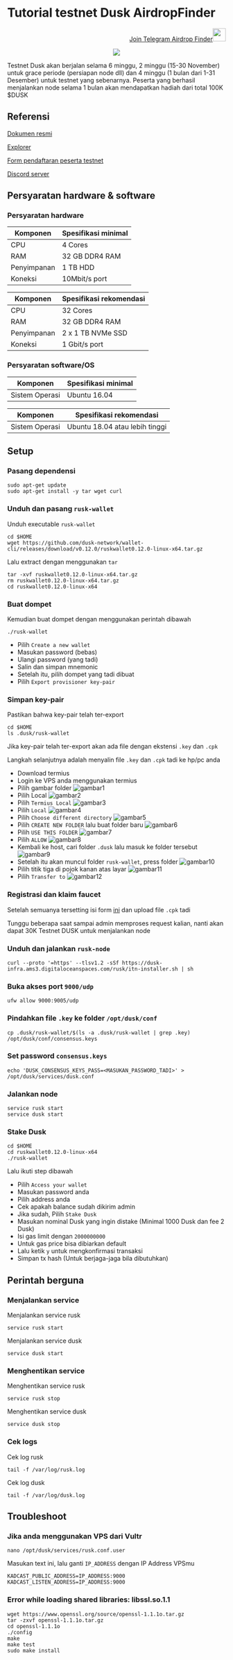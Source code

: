# Tutorial testnet Dusk AirdropFinder

<p style="font-size:14px" align="right">
<a href="https://t.me/airdropfind" target="_blank">Join Telegram Airdrop Finder<img src="https://user-images.githubusercontent.com/50621007/183283867-56b4d69f-bc6e-4939-b00a-72aa019d1aea.png" width="30"/></a>
</p>

<p align="center">
  <img height="auto" width="auto" src="https://raw.githubusercontent.com/bayy420-999/airdropfind/main/NavIcon.png">
</p>


Testnet Dusk akan berjalan selama 6 minggu, 2 minggu (15-30 November) untuk grace periode (persiapan node dll) dan 4 minggu (1 bulan dari 1-31 Desember) untuk testnet yang sebenarnya. Peserta yang berhasil menjalankan node selama 1 bulan akan mendapatkan hadiah dari total 100K $DUSK

## Referensi

[Dokumen resmi](https://dusk.network/pages/incentivized-testnet)

[Explorer](https://explorer.dusk.network/charts/)

[Form pendaftaran peserta testnet](https://forms.gle/3h4wDbab9f6bZ68L8)

[Discord server](https://discord.gg/dusknetwork)

## Persyaratan hardware & software

### Persyaratan hardware

| Komponen | Spesifikasi minimal |
|----------|---------------------|
|CPU|4 Cores|
|RAM|32 GB DDR4 RAM|
|Penyimpanan|1 TB HDD|
|Koneksi|10Mbit/s port|

| Komponen | Spesifikasi rekomendasi |
|----------|---------------------|
|CPU|32 Cores|
|RAM|32 GB DDR4 RAM|
|Penyimpanan|2 x 1 TB NVMe SSD|
|Koneksi|1 Gbit/s port|

### Persyaratan software/OS

| Komponen | Spesifikasi minimal |
|----------|---------------------|
|Sistem Operasi|Ubuntu 16.04|

| Komponen | Spesifikasi rekomendasi |
|----------|---------------------|
|Sistem Operasi|Ubuntu 18.04 atau lebih tinggi|

## Setup


### Pasang dependensi

```console
sudo apt-get update
sudo apt-get install -y tar wget curl
```

### Unduh dan pasang `rusk-wallet`

Unduh executable `rusk-wallet`

```console
cd $HOME
wget https://github.com/dusk-network/wallet-cli/releases/download/v0.12.0/ruskwallet0.12.0-linux-x64.tar.gz
```

Lalu extract dengan menggunakan `tar`

```console
tar -xvf ruskwallet0.12.0-linux-x64.tar.gz
rm ruskwallet0.12.0-linux-x64.tar.gz
cd ruskwallet0.12.0-linux-x64
```

### Buat dompet

Kemudian buat dompet dengan menggunakan perintah dibawah

```console
./rusk-wallet
```

* Pilih `Create a new wallet`
* Masukan password (bebas)
* Ulangi password (yang tadi)
* Salin dan simpan mnemonic 
* Setelah itu, pilih dompet yang tadi dibuat
* Pilih `Export provisioner key-pair`

### Simpan key-pair

Pastikan bahwa key-pair telah ter-export

```console
cd $HOME
ls .dusk/rusk-wallet
```

Jika key-pair telah ter-export akan ada file dengan ekstensi `.key` dan `.cpk`

Langkah selanjutnya adalah menyalin file `.key` dan `.cpk` tadi ke hp/pc anda

* Download termius 
* Login ke VPS anda menggunakan termius 
* Pilih gambar folder
  ![gambar1](/assets/img1.jpg)
* Pilih Local
  ![gambar2](/assets/img2.jpg)
* Pilih `Termius Local`
  ![gambar3](/assets/img3.jpg)
* Pilih `Local`
  ![gambar4](/assets/img4.jpg)
* Pilih `Choose different directory`
  ![gambar5](/assets/img5.jpg)
* Pilih `CREATE NEW FOLDER` lalu buat folder baru
  ![gambar6](/assets/img6.jpg)
* Pilih `USE THIS FOLDER`
  ![gambar7](/assets/img7.jpg)
* Pilih `ALLOW`
  ![gambar8](/assets/img8.jpg)
* Kembali ke host, cari folder `.dusk` lalu masuk ke folder tersebut
  ![gambar9](/assets/img9.jpg)
* Setelah itu akan muncul folder `rusk-wallet`, press folder 
  ![gambar10](/assets/img10.jpg)
* Pilih titik tiga di pojok kanan atas layar
  ![gambar11](/assets/img11.jpg)
* Pilih `Transfer to`
  ![gambar12](/assets/img12.jpg)

### Registrasi dan klaim faucet

Setelah semuanya tersetting isi form [ini](https://forms.gle/3h4wDbab9f6bZ68L8) dan upload file `.cpk` tadi

Tunggu beberapa saat sampai admin memproses request kalian, nanti akan dapat 30K Testnet DUSK untuk menjalankan node

### Unduh dan jalankan `rusk-node`

```console
curl --proto '=https' --tlsv1.2 -sSf https://dusk-infra.ams3.digitaloceanspaces.com/rusk/itn-installer.sh | sh
```

### Buka akses port `9000/udp`

```console
ufw allow 9000:9005/udp
```

### Pindahkan file `.key` ke folder `/opt/dusk/conf`

```console
cp .dusk/rusk-wallet/$(ls -a .dusk/rusk-wallet | grep .key) /opt/dusk/conf/consensus.keys
```

### Set password `consensus.keys`

```console
echo 'DUSK_CONSENSUS_KEYS_PASS=<MASUKAN_PASSWORD_TADI>' > /opt/dusk/services/dusk.conf
```

### Jalankan node

```console
service rusk start
service dusk start
```

### Stake Dusk

```console
cd $HOME
cd ruskwallet0.12.0-linux-x64
./rusk-wallet
```

Lalu ikuti step dibawah

* Pilih `Access your wallet`
* Masukan password anda 
* Pilih address anda
* Cek apakah balance sudah dikirim admin
* Jika sudah, Pilih `Stake Dusk`
* Masukan nominal Dusk yang ingin distake (Minimal 1000 Dusk dan fee 2 Dusk)
* Isi gas limit dengan `2000000000`
* Untuk gas price bisa dibiarkan default
* Lalu ketik `y` untuk mengkonfirmasi transaksi
* Simpan tx hash (Untuk berjaga-jaga bila dibutuhkan)

## Perintah berguna

### Menjalankan service

Menjalankan service rusk

```console
service rusk start
```

Menjalankan service dusk

```console
service dusk start
```

### Menghentikan service

Menghentikan service rusk

```console
service rusk stop
```

Menghentikan service dusk

```console
service dusk stop
```

### Cek logs

Cek log rusk

```console
tail -f /var/log/rusk.log
```

Cek log dusk

```console
tail -f /var/log/dusk.log
```

## Troubleshoot

### Jika anda menggunakan VPS dari Vultr

```console
nano /opt/dusk/services/rusk.conf.user
```

Masukan text ini, lalu ganti `IP_ADDRESS` dengan IP Address VPSmu

```console
KADCAST_PUBLIC_ADDRESS=IP_ADDRESS:9000
KADCAST_LISTEN_ADDRESS=IP_ADDRESS:9000
```

### Error while loading shared libraries: libssl.so.1.1

```console
wget https://www.openssl.org/source/openssl-1.1.1o.tar.gz
tar -zxvf openssl-1.1.1o.tar.gz
cd openssl-1.1.1o
./config
make
make test
sudo make install
```
